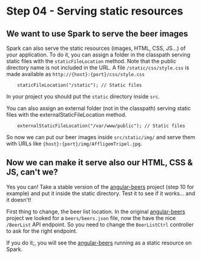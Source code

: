 # Step 04 - Serving static resources #

## We want to use Spark to serve the beer images ##

Spark can also serve the static resources (images, HTML, CSS, JS...) of your application. To do it, you can assign a folder in the classpath serving static files with the `staticFileLocation` method. Note that the public directory name is not included in the URL. A file `/static/css/style.css` is made available as `http://{host}:{port}/css/style.css`

		staticFileLocation("/static"); // Static files
		
In your project you should put the `static` directory inside `src`.		
		
You can also assign an external folder (not in the classpath) serving static files with the externalStaticFileLocation method.

		externalStaticFileLocation("/var/www/public"); // Static files

So now we can put our beer images inside `src/static/img/` and serve them with URLs like `{host}:{port}/img/AffligemTripel.jpg`.		 


## Now we can make it serve also our HTML, CSS & JS, can't we? ##

Yes you can! Take a stable version of the [angular-beers](https://github.com/LostInBrittany/angular-beers) project (step 10 for example) and put it inside the static directory. Test it to see if it works... and it doesn't!

First thing to change, the beer list location. In the original [angular-beers](https://github.com/LostInBrittany/angular-beers) project we looked for a `beers/beers.json` file, now the have the nice `/BeerList` API endpoint. So you need to change the `BeerListCtrl` controller to ask for the right endpoint.

If you do it;, you will see the [angular-beers](https://github.com/LostInBrittany/angular-beers) running as a static resource on Spark.
		